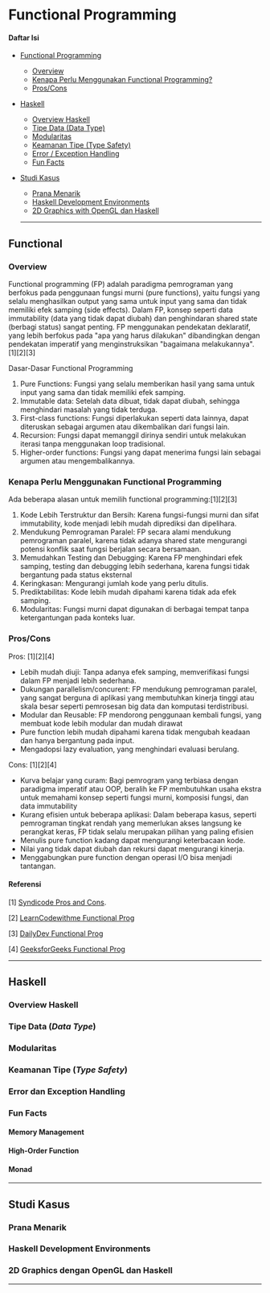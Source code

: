 # Functional Programming

#### Daftar Isi

- [Functional Programming](#functional)

  - [Overview](#overview)
  - [Kenapa Perlu Menggunakan Functional Programming?](#kenapa-perlu-menggunakan-functional-programming)
  - [Pros/Cons](#proscons)

- [Haskell](#haskell)

  - [Overview Haskell](#overview-haskell)
  - [Tipe Data (Data Type)](#tipe-data-data-type)
  - [Modularitas](#modularitas)
  - [Keamanan Tipe (Type Safety)](#tipe-data-data-type)
  - [Error / Exception Handling](#error-dan-exception-handling)
  - [Fun Facts](#fun-facts)

- [Studi Kasus](#studi-kasus)

  - [Prana Menarik](#prana-menarik)
  - [Haskell Development Environments](#haskell-development-environments)
  - [2D Graphics with OpenGL dan Haskell](#2d-graphics-dengan-opengl-dan-haskell)

  ***

## Functional

### Overview

Functional programming (FP) adalah paradigma pemrograman yang berfokus pada penggunaan fungsi murni (pure functions), yaitu fungsi yang selalu menghasilkan output yang sama untuk input yang sama dan tidak memiliki efek samping (side effects). Dalam FP, konsep seperti data immutability (data yang tidak dapat diubah) dan penghindaran shared state (berbagi status) sangat penting. FP menggunakan pendekatan deklaratif, yang lebih berfokus pada "apa yang harus dilakukan" dibandingkan dengan pendekatan imperatif yang menginstruksikan "bagaimana melakukannya"​.[1][2][3]

Dasar-Dasar Functional Programming

1. Pure Functions: Fungsi yang selalu memberikan hasil yang sama untuk input yang sama dan tidak memiliki efek samping.
2. Immutable data: Setelah data dibuat, tidak dapat diubah, sehingga menghindari masalah yang tidak terduga.
3. First-class functions: Fungsi diperlakukan seperti data lainnya, dapat diteruskan sebagai argumen atau dikembalikan dari fungsi lain.
4. Recursion: Fungsi dapat memanggil dirinya sendiri untuk melakukan iterasi tanpa menggunakan loop tradisional.
5. Higher-order functions: Fungsi yang dapat menerima fungsi lain sebagai argumen atau mengembalikannya.

### Kenapa Perlu Menggunakan Functional Programming

Ada beberapa alasan untuk memilih functional programming:[1][2][3]

1. Kode Lebih Terstruktur dan Bersih: Karena fungsi-fungsi murni dan sifat immutability, kode menjadi lebih mudah diprediksi dan dipelihara.
2. Mendukung Pemrograman Paralel: FP secara alami mendukung pemrograman paralel, karena tidak adanya shared state mengurangi potensi konflik saat fungsi berjalan secara bersamaan.
3. Memudahkan Testing dan Debugging: Karena FP menghindari efek samping, testing dan debugging lebih sederhana, karena fungsi tidak bergantung pada status eksternal​
4. Keringkasan: Mengurangi jumlah kode yang perlu ditulis.
5. Prediktabilitas: Kode lebih mudah dipahami karena tidak ada efek samping.
6. Modularitas: Fungsi murni dapat digunakan di berbagai tempat tanpa ketergantungan pada konteks luar.

### Pros/Cons

Pros: [1][2][4]

- Lebih mudah diuji: Tanpa adanya efek samping, memverifikasi fungsi dalam FP menjadi lebih sederhana.
- Dukungan parallelism/concurent: FP mendukung pemrograman paralel, yang sangat berguna di aplikasi yang membutuhkan kinerja tinggi atau skala besar seperti pemrosesan big data dan komputasi terdistribusi.
- Modular dan Reusable: FP mendorong penggunaan kembali fungsi, yang membuat kode lebih modular dan mudah dirawat
- Pure function lebih mudah dipahami karena tidak mengubah keadaan dan hanya bergantung pada input.
- Mengadopsi lazy evaluation, yang menghindari evaluasi berulang.

Cons: [1][2][4]

- Kurva belajar yang curam: Bagi pemrogram yang terbiasa dengan paradigma imperatif atau OOP, beralih ke FP membutuhkan usaha ekstra untuk memahami konsep seperti fungsi murni, komposisi fungsi, dan data immutability
- Kurang efisien untuk beberapa aplikasi: Dalam beberapa kasus, seperti pemrograman tingkat rendah yang memerlukan akses langsung ke perangkat keras, FP tidak selalu merupakan pilihan yang paling efisien​
- Menulis pure function kadang dapat mengurangi keterbacaan kode.
- Nilai yang tidak dapat diubah dan rekursi dapat mengurangi kinerja.
- Menggabungkan pure function dengan operasi I/O bisa menjadi tantangan.

#### Referensi

[1] [Syndicode Pros and Cons](https://syndicode.com/blog/pros-and-cons-of-functional-programming/).

[2] [LearnCodewithme Functional Prog](https://learntocodewith.me/learn/functional-programming/)

[3] [DailyDev Functional Prog](https://daily.dev/blog/functional-programming-for-beginners)

[4] [GeeksforGeeks Functional Prog](https://www.geeksforgeeks.org/functional-programming-paradigm/)

---

## Haskell

### Overview Haskell

### Tipe Data (_Data Type_)

### Modularitas

### Keamanan Tipe (_Type Safety_)

### Error dan Exception Handling

### Fun Facts

#### Memory Management

#### High-Order Function

#### Monad

---

## Studi Kasus

### Prana Menarik

### Haskell Development Environments

### 2D Graphics dengan OpenGL dan Haskell

---
